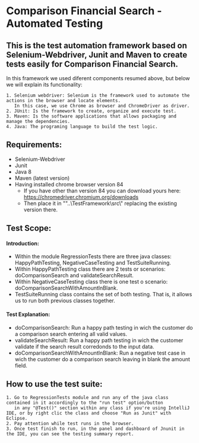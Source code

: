 # Comparison Financial Search - Automated Testing
## This is the test automation framework based on Selenium-Webdriver, Junit and Maven to create tests easily for Comparison Financial Search.

In this framework we used diferent components resumed above, but below we will explain its functionality:
```
1. Selenium webdriver: Selenium is the framework used to automate the actions in the browser and locate elements.
   In this case, we use Chrome as browser and ChromeDriver as driver.
2. JUnit: Is the framework to create, organize and execute test.
3. Maven: Is the software applications that allows packaging and manage the dependencies.
4. Java: The programing language to build the test logic.
```

## Requirements:
- Selenium-Webdriver
- Junit
- Java 8
- Maven (latest version)
- Having installed chrome browser version 84
  - If you have other than version 84 you can download yours here: https://chromedriver.chromium.org/downloads
  - Then place it in ""..\\TestFramework\\src\\" replacing the existing version there.
## 

## Test Scope:
#### Introduction:
* Within the module RegressionTests there are three java classes: HappyPathTesting, NegativeCaseTesting and TestSuiteRunning.
* Within HappyPathTesting class there are 2 tests or scenarios: doComparisonSearch and validateSearchResult.
* Within NegativeCaseTesting class there is one test o scenario: doComparisonSearchWithAmountInBlank.
* TestSuiteRunning class contains the set of both testing. That is, it allows us to run both previous classes together. 

#### Test Explanation:
- doComparisonSearch: Run a happy path testing in wich the customer do a comparison search entering all valid values.
- validateSearchResult: Run a happy path testing in wich the customer validate if the search result corredonds to the input data.
- doComparisonSearchWithAmountInBlank: Run a negative test case in wich the customer do a comparison search leaving in blank the amount field.
## 

## How to use the test suite:
```
1. Go to RegressionTests module and run any of the java class contained in it accordingly to the "run test" option/button 
   in any "@Test()" section within any class if you're using IntelliJ IDE, or by right clic the class and choose "Run as Junit" with Eclipse.
2. Pay attention while test runs in the browser.
3. Once test finish to run, in the panel and dashboard of Jnunit in the IDE, you can see the testing summary report.
```